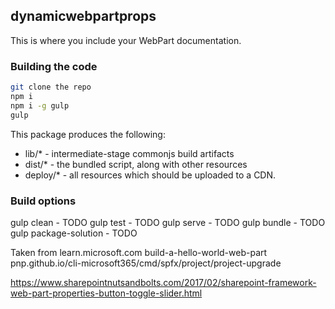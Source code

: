 ## dynamicwebpartprops

This is where you include your WebPart documentation.

### Building the code

```bash
git clone the repo
npm i
npm i -g gulp
gulp
```

This package produces the following:

* lib/* - intermediate-stage commonjs build artifacts
* dist/* - the bundled script, along with other resources
* deploy/* - all resources which should be uploaded to a CDN.

### Build options

gulp clean - TODO
gulp test - TODO
gulp serve - TODO
gulp bundle - TODO
gulp package-solution - TODO


Taken from learn.microsoft.com build-a-hello-world-web-part
pnp.github.io/cli-microsoft365/cmd/spfx/project/project-upgrade

https://www.sharepointnutsandbolts.com/2017/02/sharepoint-framework-web-part-properties-button-toggle-slider.html

